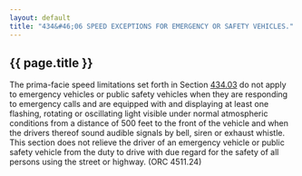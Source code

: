---
layout: default 
title: "434&#46;06 SPEED EXCEPTIONS FOR EMERGENCY OR SAFETY VEHICLES."---

{{ page.title }}
----------------

The prima-facie speed limitations set forth in Section
[434.03](21576109.html) do not apply to emergency vehicles or public
safety vehicles when they are responding to emergency calls and are
equipped with and displaying at least one flashing, rotating or
oscillating light visible under normal atmospheric conditions from a
distance of 500 feet to the front of the vehicle and when the drivers
thereof sound audible signals by bell, siren or exhaust whistle. This
section does not relieve the driver of an emergency vehicle or public
safety vehicle from the duty to drive with due regard for the safety of
all persons using the street or highway. (ORC 4511.24)
